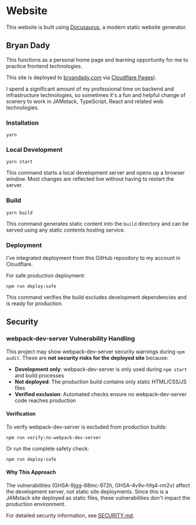 # Website

This website is built using [Docusaurus](https://docusaurus.io/), a modern static website generator.

## Bryan Dady

This functions as a personal home page and learning opportunity for me to practice frontend technologies.

This site is deployed to [bryandady.com](https://bryandady.com) via [Cloudflare Pages](https://pages.cloudflare.com)).

I spend a significant amount of my professional time on backend and infrastructure technologies, so sometimes it's a fun
and helpful change of scenery to work in JAMstack, TypeScript, React and related web technologies.

### Installation

```shell
yarn
```

### Local Development

```shell
yarn start
```

This command starts a local development server and opens up a browser window. Most changes are reflected live without having to restart the server.

### Build

```shell
yarn build
```

This command generates static content into the `build` directory and can be served using any static contents hosting service.

### Deployment

I've integrated deployment from this GitHub repository to my account in Cloudflare.

For safe production deployment:

```shell
npm run deploy:safe
```

This command verifies the build excludes development dependencies and is ready for production.

## Security

### webpack-dev-server Vulnerability Handling

This project may show webpack-dev-server security warnings during `npm audit`. These are **not security risks for the deployed site** because:

- **Development only**: webpack-dev-server is only used during `npm start` and build processes
- **Not deployed**: The production build contains only static HTML/CSS/JS files
- **Verified exclusion**: Automated checks ensure no webpack-dev-server code reaches production

#### Verification

To verify webpack-dev-server is excluded from production builds:

```shell
npm run verify:no-webpack-dev-server
```

Or run the complete safety check:

```shell
npm run deploy:safe
```

#### Why This Approach

The vulnerabilities (GHSA-9jgg-88mc-972h, GHSA-4v9v-hfq4-rm2v) affect the development server, not static site deployments. Since this is a JAMstack site deployed as static files, these vulnerabilities don't impact the production environment.

For detailed security information, see [SECURITY.md](SECURITY.md).
